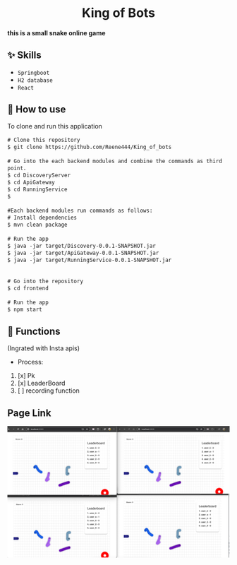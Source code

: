 
<h1 align="center">King of Bots</h1>


#### this is a small snake online game

## :sparkles: Skills
- `Springboot`
- `H2 database`
- `React`

## :book: How to use
To clone and run this application
```
# Clone this repository
$ git clone https://github.com/Reene444/King_of_bots
 
# Go into the each backend modules and combine the commands as third point.
$ cd DiscoveryServer
$ cd ApiGateway
$ cd RunningService
$ 

#Each backend modules run commands as follows:
# Install dependencies
$ mvn clean package

# Run the app
$ java -jar target/Discovery-0.0.1-SNAPSHOT.jar
$ java -jar target/ApiGateway-0.0.1-SNAPSHOT.jar
$ java -jar target/RunningService-0.0.1-SNAPSHOT.jar


# Go into the repository
$ cd frontend

# Run the app
$ npm start

```
## :wrench: Functions
(Ingrated with Insta apis)
-  Process:
1. [x] Pk
2. [x] LeaderBoard
3. [ ] recording function


## Page Link

[//]: # (![img_1.png]&#40;img_1.png&#41;)
![img_2.png](img_2.png)




